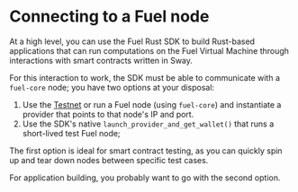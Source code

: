# Connecting to a Fuel node

At a high level, you can use the Fuel Rust SDK to build Rust-based applications that can run computations on the Fuel Virtual Machine through interactions with smart contracts written in Sway.

For this interaction to work, the SDK must be able to communicate with a `fuel-core` node; you have two options at your disposal:

1. Use the [Testnet](../providers/external-node.md) or run a Fuel node (using `fuel-core`) and instantiate a provider that points to that node's IP and port.
2. Use the SDK's native `launch_provider_and_get_wallet()` that runs a short-lived test Fuel node;

The first option is ideal for smart contract testing, as you can quickly spin up and tear down nodes between specific test cases.

For application building, you probably want to go with the second option.
